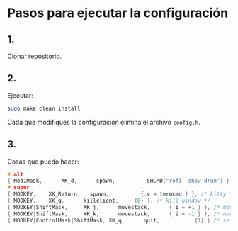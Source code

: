 # Pasos para ejecutar la configuración
## 1.
Clonar repositorio.
## 2.
Ejecutar:
``` sh
sudo make clean install
```
Cada que modifiques la configuración elimina el archivo `config.h`.
## 3.
Cosas que puedo hacer:
``` c
# alt
{ Mod1Mask,      XK_d,      spawn,          SHCMD("rofi -show drun") }, /* rofi */
# super
{ MODKEY,    XK_Return,   spawn,          {.v = termcmd } }, /* kitty */
{ MODKEY,    XK_q,      killclient,     {0} }, /* kill window */
{ MODKEY|ShiftMask,     XK_j,      movestack,      {.i = +1 } }, /* mover ventana */
{ MODKEY|ShiftMask,     XK_k,      movestack,      {.i = -1 } }, /* mover ventana */
{ MODKEY|ControlMask|ShiftMask, XK_q,      quit,           {1} } /* reiniciar dwm */
```
